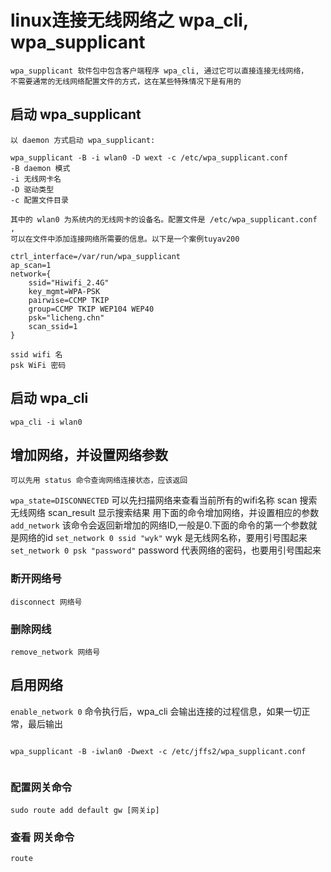 # linux连接无线网络之 wpa_cli, wpa_supplicant
    wpa_supplicant 软件包中包含客户端程序 wpa_cli, 通过它可以直接连接无线网络，
    不需要通常的无线网络配置文件的方式，这在某些特殊情况下是有用的
## 启动 wpa_supplicant
    以 daemon 方式启动 wpa_supplicant:
``` 
wpa_supplicant -B -i wlan0 -D wext -c /etc/wpa_supplicant.conf
-B daemon 模式
-i 无线网卡名
-D 驱动类型
-c 配置文件目录    
```
    其中的 wlan0 为系统内的无线网卡的设备名。配置文件是 /etc/wpa_supplicant.conf ,
    可以在文件中添加连接网络所需要的信息。以下是一个案例tuyav200
```
ctrl_interface=/var/run/wpa_supplicant
ap_scan=1
network={
    ssid="Hiwifi_2.4G"
    key_mgmt=WPA-PSK
    pairwise=CCMP TKIP
    group=CCMP TKIP WEP104 WEP40
    psk="licheng.chn"
    scan_ssid=1
}
```
    ssid wifi 名
    psk WiFi 密码

## 启动 wpa_cli
```
wpa_cli -i wlan0
```

## 增加网络，并设置网络参数
    可以先用 status 命令查询网络连接状态，应该返回
``` wpa_state=DISCONNECTED ```
    可以先扫描网络来查看当前所有的wifi名称
    scan 搜索无线网络
    scan_result 显示搜索结果
    用下面的命令增加网络，并设置相应的参数
``` add_network ```
    该命令会返回新增加的网络ID,一般是0.下面的命令的第一个参数就是网络的id
``` set_network 0 ssid "wyk" ```
    wyk 是无线网名称，要用引号围起来
``` set_network 0 psk "password" ```
    password 代表网络的密码，也要用引号围起来
### 断开网络号
``` disconnect 网络号 ```
### 删除网线
``` remove_network 网络号 ```

## 启用网络
``` enable_network 0 ```
    命令执行后，wpa_cli 会输出连接的过程信息，如果一切正常，最后输出
``` CTRL-EVENT-CONNECTED... 

wpa_supplicant -B -iwlan0 -Dwext -c /etc/jffs2/wpa_supplicant.conf


```

### 配置网关命令

```
sudo route add default gw [网关ip]
```

### 查看 网关命令 

```
route
```

